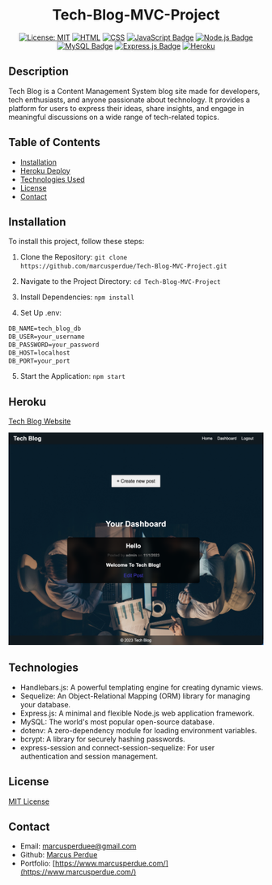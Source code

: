  
<div align="center">
  
  # Tech-Blog-MVC-Project

  [![License: MIT](https://img.shields.io/badge/License-MIT-yellow.svg)](https://opensource.org/licenses/MIT)
   [![HTML](https://img.shields.io/badge/HTML5-%23E34F26.svg?style=flat&logo=html5&logoColor=white)](https://developer.mozilla.org/en-US/docs/Web/HTML)
  [![CSS](https://img.shields.io/badge/CSS3-%231572B6.svg?style=flat&logo=css3&logoColor=white)](https://developer.mozilla.org/en-US/docs/Web/CSS)
  [![JavaScript Badge](https://img.shields.io/badge/JavaScript-F7DF1E?logo=javascript&logoColor=000&style=flat)](https://developer.mozilla.org/en-US/docs/Web/JavaScript)
  [![Node.js Badge](https://img.shields.io/badge/Node.js-393?logo=nodedotjs&logoColor=fff&style=flat)](https://nodejs.org/en) 
  [![MySQL Badge](https://img.shields.io/badge/MySQL-4479A1?logo=mysql&logoColor=fff&style=flat)](https://www.mysql.com/)
  [![Express.js Badge](https://img.shields.io/badge/Express.js-000?logo=express&logoColor=fff&style=flat)](https://expressjs.com/)
  [![Heroku](https://img.shields.io/badge/Heroku-%23430098.svg?style=flat&logo=heroku&logoColor=white)](https://www.heroku.com/)
</div>

## Description
Tech Blog is a Content Management System blog site made for developers, tech enthusiasts, and anyone passionate about technology. It provides a platform for users to express their ideas, share insights, and engage in meaningful discussions on a wide range of tech-related topics.

## Table of Contents

* [Installation](#installation)
* [Heroku Deploy](#heroku)
* [Technologies Used](#technologies)
* [License](#license)
* [Contact](#contact)




## Installation
 
To install this project, follow these steps:

1. Clone the Repository: ```git clone https://github.com/marcusperdue/Tech-Blog-MVC-Project.git```

2. Navigate to the Project Directory: ```cd Tech-Blog-MVC-Project```

3. Install Dependencies: ```npm install```

4. Set Up .env: 
```
DB_NAME=tech_blog_db 
DB_USER=your_username
DB_PASSWORD=your_password 
DB_HOST=localhost 
DB_PORT=your_port
```
5. Start the Application: ```npm start```



## Heroku
[Tech Blog Website](https://powerful-brushlands-75865-4619707f144b.herokuapp.com/)

 [![Tech Blog Website](./public/images/Screenshot%202023-10-31%20at%209.52.24%20PM.png)](https://powerful-brushlands-75865-4619707f144b.herokuapp.com/)

## Technologies
* Handlebars.js: A powerful templating engine for creating dynamic views.
* Sequelize: An Object-Relational Mapping (ORM) library for managing your database.
* Express.js: A minimal and flexible Node.js web application framework.
* MySQL: The world's most popular open-source database.
* dotenv: A zero-dependency module for loading environment variables.
* bcrypt: A library for securely hashing passwords.
* express-session and connect-session-sequelize: For user authentication and session management.

## License

[MIT License](https://opensource.org/licenses/MIT)

## Contact
* Email: marcusperduee@gmail.com
* Github: [Marcus Perdue](https://github.com/marcusperdue)
* Portfolio: [https://www.marcusperdue.com/](https://www.marcusperdue.com/)